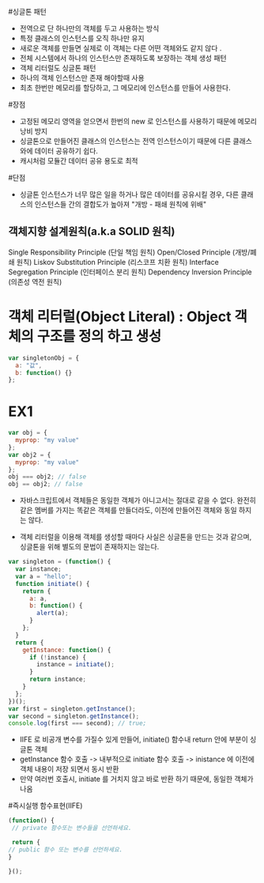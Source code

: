 #싱글톤 패턴

- 전역으로 단 하나만의 객체를 두고 사용하는 방식
- 특정 클래스의 인스턴스를 오직 하나만 유지
- 새로운 객체를 만들면 실제로 이 객체는 다른 어떤 객체와도 같지 않다 .
- 전체 시스템에서 하나의 인스턴스만 존재하도록 보장하는 객체 생성 패턴
- 객체 리터럴도 싱글톤 패턴
- 하나의 객체 인스턴스만 존재 해야할때 사용
- 최초 한번만 메모리를 할당하고, 그 메모리에 인스턴스를 만들어 사용한다.

#장점

- 고정된 메모리 영역을 얻으면서 한번의 new 로 인스턴스를 사용하기 때문에 메모리 낭비 방지
- 싱글톤으로 만들어진 클래스의 인스턴스는 전역 인스턴스이기 때문에 다른 클래스와에 데이터 공유하기 쉽다.
- 캐시처럼 모듈간 데이터 공유 용도로 최적

#단점

- 싱글톤 인스턴스가 너무 많은 일을 하거나 많은 데이터를 공유시킬 경우, 다른 클래스의 인스턴스들 간의 결합도가 높아져 "개방 - 패쇄 원칙에 위배"

## 객체지향 설계원칙(a.k.a SOLID 원칙)

Single Responsibility Principle (단일 책임 원칙)
Open/Closed Principle (개방/폐쇄 원칙)
Liskov Substitution Principle (리스코프 치환 원칙)
Interface Segregation Principle (인터페이스 분리 원칙)
Dependency Inversion Principle (의존성 역전 원칙)

# 객체 리터럴(Object Literal) : Object 객체의 구조를 정의 하고 생성

```js
var singletonObj = {
  a: "값",
  b: function() {}
};
```

# EX1

```js
var obj = {
  myprop: "my value"
};
var obj2 = {
  myprop: "my value"
};
obj === obj2; // false
obj == obj2; // false
```

- 자바스크립트에서 객체들은 동일한 객체가 아니고서는 절대로 같을 수 없다. 완전히 같은 멤버를 가지는 똑같은 객체를 만들더라도, 이전에 만들어진 객체와 동일 하지는 않다.

- 객체 리터럴을 이용해 객체를 생성할 때마다 사실은 싱글톤을 만드는 것과 같으며, 싱글톤을 위해 별도의 문법이 존재하지는 않는다.

```js
var singleton = (function() {
  var instance;
  var a = "hello";
  function initiate() {
    return {
      a: a,
      b: function() {
        alert(a);
      }
    };
  }
  return {
    getInstance: function() {
      if (!instance) {
        instance = initiate();
      }
      return instance;
    }
  };
})();
var first = singleton.getInstance();
var second = singleton.getInstance();
console.log(first === second); // true;
```

- IIFE 로 비공개 변수를 가질수 있게 만들어, initiate() 함수내 return 안에 부분이 싱글톤 객체
- getInstance 함수 호출 -> 내부적으로 initiate 함수 호출 -> inistance 에 이전에 객체 내용이 저장 되면서 동시 반환
- 만약 여러번 호출시, initiate 를 거치지 않고 바로 반환 하기 때문에, 동일한 객체가 나옴

#즉시실행 함수표현(IIFE)

```js
(function() {
 // private 함수또는 변수들을 선언하세요.

 return {
// public 함수 또는 변수를 선언하세요.
}

}();
```
